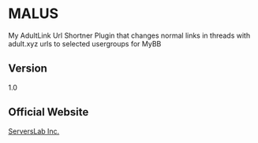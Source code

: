 # MALUS

My AdultLink Url Shortner Plugin that changes normal links in threads with adult.xyz urls to selected usergroups for MyBB

## Version
1.0

## Official Website
[ServersLab Inc.](http://serverslab.net)

